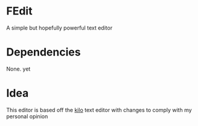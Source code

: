 # FEdit
A simple but hopefully powerful text editor

# Dependencies
None. yet

# Idea
This editor is based off the [kilo](https://github.com/antirez/kilo) text editor with changes to comply with my personal opinion